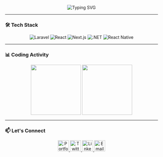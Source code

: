 <p align="center">
  <img src="https://readme-typing-svg.demolab.com?font=Fira+Code&weight=500&size=26&duration=4000&pause=1000&color=22C55E&center=true&vCenter=true&width=435&lines=Hi+%F0%9F%91%8B%2C+I'm+Dawit+Terefe;Full-Stack+Developer;From+Ethiopia+%F0%9F%87%AA%F0%9F%87%B9" alt="Typing SVG">
</p>

---

### 🛠️ Tech Stack
<p align="center">
  <img src="https://img.shields.io/badge/Laravel-FF2D20?logo=laravel&logoColor=white" alt="Laravel">
  <img src="https://img.shields.io/badge/React-20232A?logo=react" alt="React">
  <img src="https://img.shields.io/badge/Next.js-000000?logo=next.js&logoColor=white" alt="Next.js">
  <img src="https://img.shields.io/badge/.NET-512BD4?logo=.net&logoColor=white" alt=".NET">
  <img src="https://img.shields.io/badge/React_Native-20232A?logo=react" alt="React Native">
</p>

---

### 📊 Coding Activity
<p align="center">
  <img src="https://github-readme-stats.vercel.app/api?username=dawitterefe&show_icons=true&theme=dark&count_private=true&hide_border=true" height="165">
  <img src="https://github-readme-stats.vercel.app/api/top-langs/?username=dawitterefe&layout=compact&theme=dark&hide_border=true&langs_count=6" height="165">
</p>

---

### 📫 Let's Connect
<p align="center">
  <a href="https://dawitte.netlify.app/" target="_blank">
    <img src="https://img.icons8.com/ios/50/22C55E/domain.png" width="36" alt="Portfolio">
  </a>
  <a href="https://twitter.com/dawitte" target="_blank">
    <img src="https://img.icons8.com/ios/50/22C55E/twitter.png" width="36" alt="Twitter">
  </a>
  <a href="https://www.linkedin.com/in/dawit-terefe/" target="_blank">
    <img src="https://img.icons8.com/ios/50/22C55E/linkedin.png" width="36" alt="LinkedIn">
  </a>
  <a href="mailto:dawit.terefe@example.com">
    <img src="https://img.icons8.com/ios/50/22C55E/gmail.png" width="36" alt="Email">
  </a>
</p>
